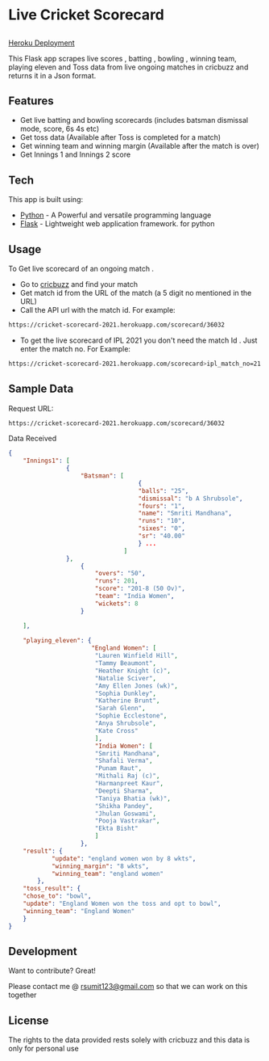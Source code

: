 # Live Cricket Scorecard
## 



[Heroku Deployment](https://cricket-scorecard-2021.herokuapp.com/scorecard/36032)

This Flask app scrapes live scores , batting , bowling , winning team, playing eleven and Toss data from live ongoing matches in cricbuzz and returns it in a Json format.


## Features

- Get live batting and bowling scorecards (includes batsman dismissal mode, score, 6s 4s etc)
- Get toss data (Available after Toss is completed for a match)
- Get winning team and winning margin (Available after the match is over)
- Get Innings 1 and Innings 2 score 




## Tech

This app is built using:


- [Python](https://www.python.org/) - A Powerful and versatile programming language
- [Flask](https://pypi.org/project/Flask/) - Lightweight web application framework. for python





## Usage


To Get live scorecard of an ongoing match .

- Go to [cricbuzz](https://www.cricbuzz.com) and find your match
- Get match id from the URL of the match (a 5 digit no mentioned in the URL)
- Call the API url with the match id. For example:
```sh
https://cricket-scorecard-2021.herokuapp.com/scorecard/36032
```
- To get the live scorecard of IPL 2021 you don't need the match Id . Just enter the match no. For Example:

```sh
https://cricket-scorecard-2021.herokuapp.com/scorecard>ipl_match_no=21
```


## Sample Data

Request URL:
```sh
https://cricket-scorecard-2021.herokuapp.com/scorecard/36032
```

Data Received

```json
{
    "Innings1": [
                {
                    "Batsman": [
                                    {
                                    "balls": "25",
                                    "dismissal": "b A Shrubsole",
                                    "fours": "1",
                                    "name": "Smriti Mandhana",
                                    "runs": "10",
                                    "sixes": "0",
                                    "sr": "40.00"
                                    } ...
                                ]
                },
                    {
                        "overs": "50",
                        "runs": 201,
                        "score": "201-8 (50 Ov)",
                        "team": "India Women",
                        "wickets": 8
                    }

    ],
    
    "playing_eleven": {
                       "England Women": [
                        "Lauren Winfield Hill",
                        "Tammy Beaumont",
                        "Heather Knight (c)",
                        "Natalie Sciver",
                        "Amy Ellen Jones (wk)",
                        "Sophia Dunkley",
                        "Katherine Brunt",
                        "Sarah Glenn",
                        "Sophie Ecclestone",
                        "Anya Shrubsole",
                        "Kate Cross"
                        ],
                        "India Women": [
                        "Smriti Mandhana",
                        "Shafali Verma",
                        "Punam Raut",
                        "Mithali Raj (c)",
                        "Harmanpreet Kaur",
                        "Deepti Sharma",
                        "Taniya Bhatia (wk)",
                        "Shikha Pandey",
                        "Jhulan Goswami",
                        "Pooja Vastrakar",
                        "Ekta Bisht"
                        ]
                    },
    "result": {
            "update": "england women won by 8 wkts",
            "winning_margin": "8 wkts",
            "winning_team": "england women"
        },
    "toss_result": {
    "chose_to": "bowl",
    "update": "England Women won the toss and opt to bowl",
    "winning_team": "England Women"
    }
}
```


## Development

Want to contribute? Great!

Please contact me @ rsumit123@gmail.com so that we can work on this together






## License

The rights to the data provided rests solely with cricbuzz and this data is only for personal use




